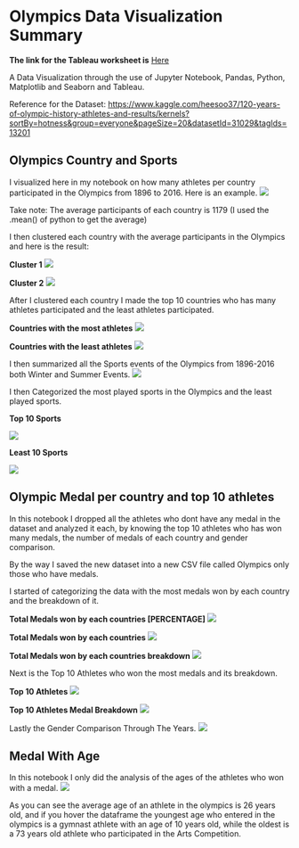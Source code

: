 # Olympics Data Visualization Summary
**The link for the Tableau worksheet is** [Here](https://drive.google.com/file/d/1uPPxP0aTcXkDRmjvD8nhZ8gEZwK6XUyl/view?usp=sharing)


A Data Visualization through the use of Jupyter Notebook, Pandas, Python, Matplotlib and Seaborn and Tableau.

Reference for the Dataset: https://www.kaggle.com/heesoo37/120-years-of-olympic-history-athletes-and-results/kernels?sortBy=hotness&group=everyone&pageSize=20&datasetId=31029&tagIds=13201

## Olympics Country and Sports
I visualized here in my notebook on how many athletes per country participated in the Olympics from 1896 to 2016. Here is an example.
![](/Pictures/athletes_countries.JPG)

Take note: The average participants of each country is 1179 (I used the .mean() of python to get the average)

I then clustered each country with the average participants in the Olympics and here is the result:

**Cluster 1**
![](/Pictures/cluster1.JPG)


**Cluster 2**
![](/Pictures/cluster2.JPG)

After I clustered each country I made the top 10 countries who has many athletes participated and the least athletes participated.

**Countries with the most athletes**
![](/Pictures/top10.JPG)

**Countries with the least athletes**
![](/Pictures/least10.JPG)

I then summarized all the Sports events of the Olympics from 1896-2016 both Winter and Summer Events.
![](/Pictures/sports.JPG)

I then Categorized the most played sports in the Olympics and the least played sports.

**Top 10 Sports**

![](/Pictures/top10sports.JPG)


**Least 10 Sports**

![](/Pictures/lesat10sports.JPG)

## Olympic Medal per country and top 10 athletes
In this notebook I dropped all the athletes who dont have any medal in the dataset and analyzed it each, by knowing the top 10 athletes who has won many medals, the number of medals of each country and gender comparison.

By the way I saved the new dataset into a new CSV file called Olympics only those who have medals.

I started of categorizing the data with the most medals won by each country and the breakdown of it.

**Total Medals won by each countries [PERCENTAGE]**
![](/Pictures/countrymedalpercentage.JPG)

**Total Medals won by each countries**
![](/Pictures/totalmedalcountries.JPG)

**Total Medals won by each countries breakdown**
![](/Pictures/medalcountries.JPG)

Next is the Top 10 Athletes who won the most medals and its breakdown.

**Top 10 Athletes**
![](/Pictures/top10athletesmedal.JPG)

**Top 10 Athletes Medal Breakdown**
![](/Pictures/athletebreakdown.JPG)

Lastly the Gender Comparison Through The Years.
![](/Pictures/gendercomparison.JPG)

## Medal With Age
In this notebook I only did the analysis of the ages of the athletes who won with a medal.
![](/Pictures/age.JPG)

As you can see the average age of an athlete in the olympics is 26 years old, and if you hover the dataframe the youngest age who entered in the olympics is a gymnast athlete with an age of 10 years old, while the oldest is a 73 years old athlete who participated in the Arts Competition.
